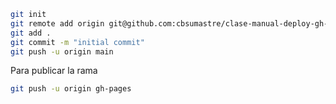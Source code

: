 ```sh
git init
git remote add origin git@github.com:cbsumastre/clase-manual-deploy-gh-pages.git
git add .
git commit -m "initial commit"
git push -u origin main
```

Para publicar la rama

```sh
git push -u origin gh-pages
```
